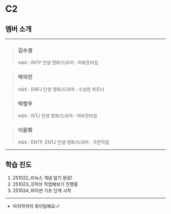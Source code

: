 # C2
## 멤버 소개
***
> ### __김수경__
> mbti : INTP
> 인생 영화/드라마 : 어바웃타임

> ### __박의진__
> mbti : ENFJ
> 인생 영화/드라마 : 수상한 파트너

> ### __박정우__
> mbti : ISTJ
> 인생 영화/드라마 : 어바웃타임

> ### __이윤화__
> mbti : ENTP, ENTJ
> 인생 영화/드라마 : 극한직업
***
## 학습 진도
1. 251022_리눅스 개념 알기 완료!
2. 251023_깃허브 작업해보기 진행중
3. 251024_파이썬 기초 단계 시작
***
+ 마지막까지 화이팅해요~!